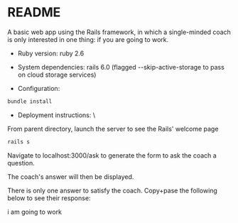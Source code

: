 # README

A basic web app using the Rails framework, in which a single-minded coach is
only interested in one thing: if you are going to work.


* Ruby version:
ruby 2.6

* System dependencies:
rails 6.0 (flagged --skip-active-storage to pass on cloud storage services)

* Configuration:
```bash
bundle install
```
<!--
* Database creation
* Database initialization
* How to run the test suite
* Services (job queues, cache servers, search engines, etc.)
-->

* Deployment instructions: \

From parent directory, launch the server to see the Rails' welcome page
```bash
rails s
```
Navigate to localhost:3000/ask to generate the form to ask the coach a question.

The coach's answer will then be displayed.

There is only one answer to satisfy the coach. Copy+pase the following below
to see their response:

i am going to work




